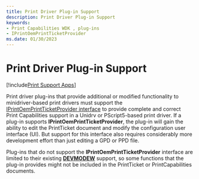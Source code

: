 ```yaml
---
title: Print Driver Plug-in Support
description: Print Driver Plug-in Support
keywords:
- Print Capabilities WDK , plug-ins
- IPrintOemPrintTicketProvider
ms.date: 01/30/2023
---
```


# Print Driver Plug-in Support

[!include[Print Support Apps](../includes/print-support-apps.md)]

Print driver plug-ins that provide additional or modified functionality to minidriver-based print drivers must support the [IPrintOemPrintTicketProvider interface](/windows-hardware/drivers/ddi/prcomoem/nn-prcomoem-iprintoemprintticketprovider) to provide complete and correct Print Capabilities support in a Unidrv or PScript5-based print driver. If a plug-in supports **IPrintOemPrintTicketProvider**, the plug-in will gain the ability to edit the PrintTicket document and modify the configuration user interface (UI). But support for this interface also requires considerably more development effort than just editing a GPD or PPD file.

Plug-ins that do not support the **IPrintOemPrintTicketProvider** interface are limited to their existing [**DEVMODEW**](/windows/win32/api/wingdi/ns-wingdi-devmodew) support, so some functions that the plug-in provides might not be included in the PrintTicket or PrintCapabilities documents.
